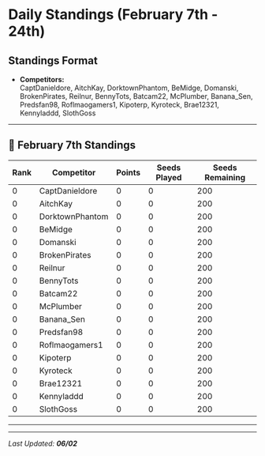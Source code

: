 # Daily Standings (February 7th - 24th)

## Standings Format
- **Competitors:**  
  CaptDanieldore, AitchKay, DorktownPhantom, BeMidge, Domanski, BrokenPirates, Reilnur, BennyTots, Batcam22, McPlumber, Banana_Sen, Predsfan98, Roflmaogamers1, Kipoterp, Kyroteck, Brae12321, Kennyladdd, SlothGoss

---

## 📅 February 7th Standings
| Rank | Competitor         | Points | Seeds Played | Seeds Remaining |
|------|--------------------|--------|--------------|-----------------|
| 0    | CaptDanieldore     | 0      | 0            | 200             |
| 0    | AitchKay           | 0      | 0            | 200             |
| 0    | DorktownPhantom    | 0      | 0            | 200             |
| 0    | BeMidge            | 0      | 0            | 200             |
| 0    | Domanski           | 0      | 0            | 200             |
| 0    | BrokenPirates      | 0      | 0            | 200             |
| 0    | Reilnur            | 0      | 0            | 200             |
| 0    | BennyTots          | 0      | 0            | 200             |
| 0    | Batcam22           | 0      | 0            | 200             |
| 0    | McPlumber          | 0      | 0            | 200             |
| 0    | Banana_Sen         | 0      | 0            | 200             |
| 0    | Predsfan98         | 0      | 0            | 200             |
| 0    | Roflmaogamers1     | 0      | 0            | 200             |
| 0    | Kipoterp           | 0      | 0            | 200             |
| 0    | Kyroteck           | 0      | 0            | 200             |
| 0    | Brae12321          | 0      | 0            | 200             |
| 0    | Kennyladdd         | 0      | 0            | 200             |
| 0    | SlothGoss          | 0      | 0            | 200             |

---



---

_Last Updated: **06/02**_

